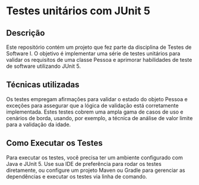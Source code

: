 # Testes unitários com JUnit 5

## Descrição
Este repositório contém um projeto que fez parte da disciplina de Testes de Software I. 
O objetivo é implementar uma série de testes unitários para validar os requisitos de uma classe Pessoa e aprimorar habilidades de teste de software utilizando JUnit 5.

## Técnicas utilizadas
Os testes empregam afirmações para validar o estado do objeto Pessoa e exceções para assegurar que a lógica de validação está corretamente implementada. Estes testes cobrem uma ampla gama de casos de uso e cenários de borda, usando, por exemplo, a técnica de análise de valor limite para a validação da idade.

## Como Executar os Testes
Para executar os testes, você precisa ter um ambiente configurado com Java e JUnit 5. Use sua IDE de preferência para rodar os testes diretamente, ou configure um projeto Maven ou Gradle para gerenciar as dependências e executar os testes via linha de comando.
